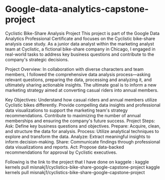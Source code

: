 # Google-data-analytics-capstone-project

Cyclistic Bike-Share Analysis Project
This project is part of the Google Data Analytics Professional Certificate and focuses on the Cyclistic bike-share analysis case study. As a junior data analyst within the marketing analyst team at Cyclistic, a fictional bike-share company in Chicago, I engaged in real-world tasks to address key business questions and contribute to the company's strategic decisions.

Project Overview:
In collaboration with diverse characters and team members, I followed the comprehensive data analysis process—asking relevant questions, preparing the data, processing and analyzing it, and ultimately sharing actionable insights. The ultimate goal is to inform a new marketing strategy aimed at converting casual riders into annual members.

Key Objectives:
Understand how casual riders and annual members utilize Cyclistic bikes differently.
Provide compelling data insights and professional data visualizations to support the marketing team's strategy recommendations.
Contribute to maximizing the number of annual memberships and ensuring the company's future success.
Project Steps:
Ask: Define key business questions and objectives.
Prepare: Acquire, clean, and structure the data for analysis.
Process: Utilize analytical techniques to explore and transform the data.
Analyze: Extract meaningful insights to inform decision-making.
Share: Communicate findings through professional data visualizations and reports.
Act: Propose data-backed recommendations for approval by Cyclistic executives.

Following is the link to the project that I have done on kaggele : kaggle kernels pull misnakj1/cyclistics-bike-share-google-capstone-project
              kaggle kernels pull misnakj1/cyclistics-bike-share-google-capstone-project
